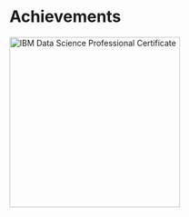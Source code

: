 # Achievements

<a href="https://www.credly.com/badges/d684aa78-d9dc-4114-9ce2-1a9c2e5c9906/public_url">
    <img src="https://github.com/hassansai10/achievement/blob/main/images/applied-data-science-capstone.1.png?raw=true" alt="IBM Data Science Professional Certificate" width="300px"/>
</a>


